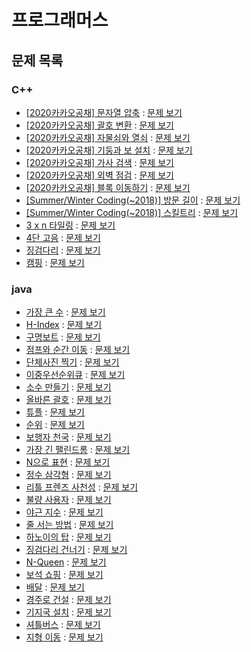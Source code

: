 # 프로그래머스

## 문제 목록

### C++

- [[2020카카오공채] 문자열 압축](./programmers_kakao_string_compression.cpp) : [문제 보기](https://programmers.co.kr/learn/courses/30/lessons/60057)
- [[2020카카오공채] 괄호 변환](./programmers_kakao_bracket_conversion.cpp) : [문제 보기](https://programmers.co.kr/learn/courses/30/lessons/60058)
- [[2020카카오공채] 자물쇠와 열쇠](./programmers_kakao_lock_key.cpp) : [문제 보기](https://programmers.co.kr/learn/courses/30/lessons/60059)
- [[2020카카오공채] 기둥과 보 설치](./programmers_kakao_column_beam.cpp) : [문제 보기](https://programmers.co.kr/learn/courses/30/lessons/60061)
- [[2020카카오공채] 가사 검색](./programmers_kakao_lyrics_search.cpp) : [문제 보기](https://programmers.co.kr/learn/courses/30/lessons/60060)
- [[2020카카오공채] 외벽 점검](./programmers_kakao_outer_wall_check.cpp) : [문제 보기](https://programmers.co.kr/learn/courses/30/lessons/60062)
- [[2020카카오공채] 블록 이동하기](./programmers_kakao_block_moving.cpp) : [문제 보기](https://programmers.co.kr/learn/courses/30/lessons/60063)
- [[Summer/Winter Coding(~2018)] 방문 길이](./programmers_sw_coding_2018_visit_length.cpp) : [문제 보기](https://programmers.co.kr/learn/courses/30/lessons/49994)
- [[Summer/Winter Coding(~2018)] 스킬트리](./programmers_sw_coding_2018_skill_tree.cpp) : [문제 보기](https://programmers.co.kr/learn/courses/30/lessons/49993)
- [3 x n 타일링](.programmers_12902.cpp) : [문제 보기](https://programmers.co.kr/learn/courses/30/lessons/12902)
- [4단 고음](./programmers_1831.cpp) : [문제 보기](https://programmers.co.kr/learn/courses/30/lessons/1831)
- [징검다리](./programmers_43236.cpp) : [문제 보기](https://programmers.co.kr/learn/courses/30/lessons/43236)
- [캠핑](./programmers_1833.cpp) : [문제 보기](https://programmers.co.kr/learn/courses/30/lessons/1833)



### java

- [가장 큰 수](./Programmers_42746.java) : [문제 보기](https://programmers.co.kr/learn/courses/30/lessons/42746)
- [H-Index](./Programmers_42747.java) : [문제 보기](https://programmers.co.kr/learn/courses/30/lessons/42747)
- [구명보트](./Programmers_42885.java) : [문제 보기](https://programmers.co.kr/learn/courses/30/lessons/42885)
- [점프와 순간 이동](./Programmers_12980.java) : [문제 보기](https://programmers.co.kr/learn/courses/30/lessons/12980)
- [단체사진 찍기](./Programmers_1835.java) : [문제 보기](https://programmers.co.kr/learn/courses/30/lessons/1835)
- [이중우선순위큐](./Programmers_42628.java) : [문제 보기](https://programmers.co.kr/learn/courses/30/lessons/42628)
- [소수 만들기](./Programmers_12977.java) : [문제 보기](https://programmers.co.kr/learn/courses/30/lessons/12977)
- [올바른 괄호](./Programmers_12909.java) : [문제 보기](https://programmers.co.kr/learn/courses/30/lessons/12909)
- [튜플](./Programmers_64065.java) : [문제 보기](https://programmers.co.kr/learn/courses/30/lessons/64065)
- [순위](./Programmers_49191.java) : [문제 보기](https://programmers.co.kr/learn/courses/30/lessons/49191)
- [보행자 천국](./Programmers_1832.java) : [문제 보기](https://programmers.co.kr/learn/courses/30/lessons/1832)
- [가장 긴 팰린드롬](./Programmers_12904.java) : [문제 보기](https://programmers.co.kr/learn/courses/30/lessons/12904)
- [N으로 표현](./Programmers_42895.java) : [문제 보기](https://programmers.co.kr/learn/courses/30/lessons/42895)
- [정수 삼각형](./Programmers_43105.java) : [문제 보기](https://programmers.co.kr/learn/courses/30/lessons/43105)
- [리틀 프렌즈 사천성](./Programmers_1836.java) : [문제 보기](https://programmers.co.kr/learn/courses/30/lessons/1836)
- [불량 사용자](./Programmers_64064.java) : [문제 보기](https://programmers.co.kr/learn/courses/30/lessons/64064)
- [야근 지수](./Programmers_12927.java) : [문제 보기](https://programmers.co.kr/learn/courses/30/lessons/12927)
- [줄 서는 방법](./Programmers_12936.java) : [문제 보기](https://programmers.co.kr/learn/courses/30/lessons/12936)
- [하노이의 탑](./Programmers_12946.java) : [문제 보기](https://programmers.co.kr/learn/courses/30/lessons/12946)
- [징검다리 건너기](./Programmers_64062.java) : [문제 보기](https://programmers.co.kr/learn/courses/30/lessons/64062)
- [N-Queen](./Programmers_12952.java) : [문제 보기](https://programmers.co.kr/learn/courses/30/lessons/12952)
- [보석 쇼핑](./Programmers_67258.java) : [문제 보기](https://programmers.co.kr/learn/courses/30/lessons/67258)
- [배달](./Programmers_12978.java) : [문제 보기](https://programmers.co.kr/learn/courses/30/lessons/12978)
- [경주로 건설](./Programmers_67259.java) : [문제 보기](https://programmers.co.kr/learn/courses/30/lessons/67259)
- [기지국 설치](./Programmers_12979.java) : [문제 보기](https://programmers.co.kr/learn/courses/30/lessons/12979)
- [셔틀버스](./Programmers_17678.java) : [문제 보기](https://programmers.co.kr/learn/courses/30/lessons/17678)
- [지형 이동](./Programmers_62050.java) : [문제 보기](https://programmers.co.kr/learn/courses/30/lessons/62050)





























